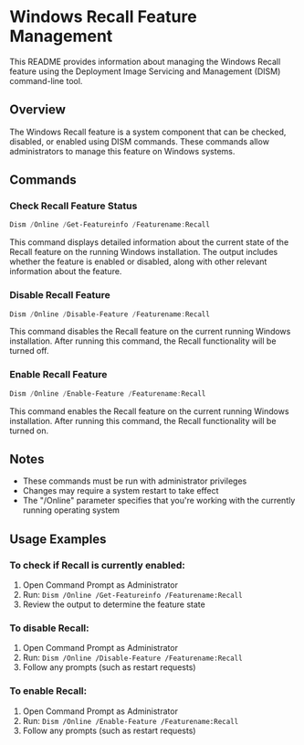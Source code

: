 # Windows Recall Feature Management

This README provides information about managing the Windows Recall feature using the Deployment Image Servicing and Management (DISM) command-line tool.

## Overview

The Windows Recall feature is a system component that can be checked, disabled, or enabled using DISM commands. These commands allow administrators to manage this feature on Windows systems.

## Commands

### Check Recall Feature Status

```powershell
Dism /Online /Get-Featureinfo /Featurename:Recall
```

This command displays detailed information about the current state of the Recall feature on the running Windows installation. The output includes whether the feature is enabled or disabled, along with other relevant information about the feature.

### Disable Recall Feature

```powershell
Dism /Online /Disable-Feature /Featurename:Recall
```

This command disables the Recall feature on the current running Windows installation. After running this command, the Recall functionality will be turned off.

### Enable Recall Feature

```powershell
Dism /Online /Enable-Feature /Featurename:Recall
```

This command enables the Recall feature on the current running Windows installation. After running this command, the Recall functionality will be turned on.

## Notes

- These commands must be run with administrator privileges
- Changes may require a system restart to take effect
- The "/Online" parameter specifies that you're working with the currently running operating system

## Usage Examples

### To check if Recall is currently enabled:

1. Open Command Prompt as Administrator
2. Run: `Dism /Online /Get-Featureinfo /Featurename:Recall`
3. Review the output to determine the feature state

### To disable Recall:

1. Open Command Prompt as Administrator
2. Run: `Dism /Online /Disable-Feature /Featurename:Recall`
3. Follow any prompts (such as restart requests)

### To enable Recall:

1. Open Command Prompt as Administrator
2. Run: `Dism /Online /Enable-Feature /Featurename:Recall`
3. Follow any prompts (such as restart requests)
